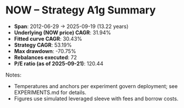 # NOW – Strategy A1g Summary

- **Span**: 2012-06-29 → 2025-09-19 (13.22 years)
- **Underlying (NOW price) CAGR**: 31.94%
- **Fitted curve CAGR**: 30.43%
- **Strategy CAGR**: 53.19%
- **Max drawdown**: -70.75%
- **Rebalances executed**: 72
- **P/E ratio (as of 2025-09-21)**: 120.44

Notes:

- Temperatures and anchors per experiment govern deployment; see EXPERIMENTS.md for details.
- Figures use simulated leveraged sleeve with fees and borrow costs.

